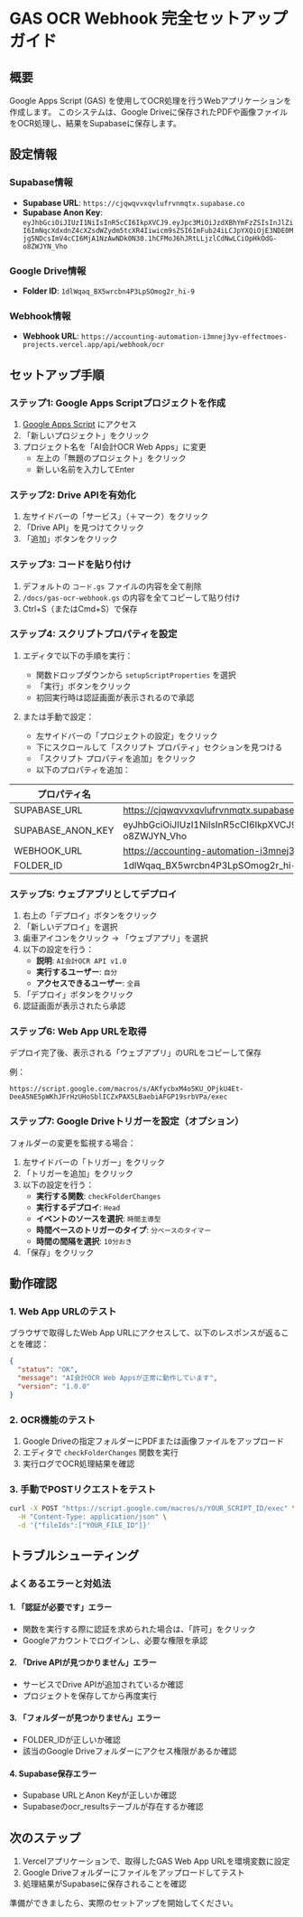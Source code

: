 # GAS OCR Webhook 完全セットアップガイド

## 概要
Google Apps Script (GAS) を使用してOCR処理を行うWebアプリケーションを作成します。
このシステムは、Google Driveに保存されたPDFや画像ファイルをOCR処理し、結果をSupabaseに保存します。

## 設定情報

### Supabase情報
- **Supabase URL**: `https://cjqwqvvxqvlufrvnmqtx.supabase.co`
- **Supabase Anon Key**: `eyJhbGciOiJIUzI1NiIsInR5cCI6IkpXVCJ9.eyJpc3MiOiJzdXBhYmFzZSIsInJlZiI6ImNqcXdxdnZ4cXZsdWZydm5tcXR4Iiwicm9sZSI6ImFub24iLCJpYXQiOjE3NDE0Mjg5NDcsImV4cCI6MjA1NzAwNDk0N30.1hCFMoJ6hJRtLLjzlCdNwLCiOpHkOdG-o8ZWJYN_Vho`

### Google Drive情報
- **Folder ID**: `1dlWqaq_BX5wrcbn4P3LpSOmog2r_hi-9`

### Webhook情報
- **Webhook URL**: `https://accounting-automation-i3mnej3yv-effectmoes-projects.vercel.app/api/webhook/ocr`

## セットアップ手順

### ステップ1: Google Apps Scriptプロジェクトを作成

1. [Google Apps Script](https://script.google.com) にアクセス
2. 「新しいプロジェクト」をクリック
3. プロジェクト名を「AI会計OCR Web Apps」に変更
   - 左上の「無題のプロジェクト」をクリック
   - 新しい名前を入力してEnter

### ステップ2: Drive APIを有効化

1. 左サイドバーの「サービス」（＋マーク）をクリック
2. 「Drive API」を見つけてクリック
3. 「追加」ボタンをクリック

### ステップ3: コードを貼り付け

1. デフォルトの `コード.gs` ファイルの内容を全て削除
2. `/docs/gas-ocr-webhook.gs` の内容を全てコピーして貼り付け
3. Ctrl+S（またはCmd+S）で保存

### ステップ4: スクリプトプロパティを設定

1. エディタで以下の手順を実行：
   - 関数ドロップダウンから `setupScriptProperties` を選択
   - 「実行」ボタンをクリック
   - 初回実行時は認証画面が表示されるので承認

2. または手動で設定：
   - 左サイドバーの「プロジェクトの設定」をクリック
   - 下にスクロールして「スクリプト プロパティ」セクションを見つける
   - 「スクリプト プロパティを追加」をクリック
   - 以下のプロパティを追加：

| プロパティ名 | 値 |
|------------|---|
| SUPABASE_URL | https://cjqwqvvxqvlufrvnmqtx.supabase.co |
| SUPABASE_ANON_KEY | eyJhbGciOiJIUzI1NiIsInR5cCI6IkpXVCJ9.eyJpc3MiOiJzdXBhYmFzZSIsInJlZiI6ImNqcXdxdnZ4cXZsdWZydm5tcXR4Iiwicm9sZSI6ImFub24iLCJpYXQiOjE3NDE0Mjg5NDcsImV4cCI6MjA1NzAwNDk0N30.1hCFMoJ6hJRtLLjzlCdNwLCiOpHkOdG-o8ZWJYN_Vho |
| WEBHOOK_URL | https://accounting-automation-i3mnej3yv-effectmoes-projects.vercel.app/api/webhook/ocr |
| FOLDER_ID | 1dlWqaq_BX5wrcbn4P3LpSOmog2r_hi-9 |

### ステップ5: ウェブアプリとしてデプロイ

1. 右上の「デプロイ」ボタンをクリック
2. 「新しいデプロイ」を選択
3. 歯車アイコンをクリック → 「ウェブアプリ」を選択
4. 以下の設定を行う：
   - **説明**: `AI会計OCR API v1.0`
   - **実行するユーザー**: `自分`
   - **アクセスできるユーザー**: `全員`
5. 「デプロイ」ボタンをクリック
6. 認証画面が表示されたら承認

### ステップ6: Web App URLを取得

デプロイ完了後、表示される「ウェブアプリ」のURLをコピーして保存

例：
```
https://script.google.com/macros/s/AKfycbxM4o5KU_OPjkU4Et-DeeA5NE5pWKhJFrHzUHoSblICZxPAX5LBaebiAFGP19srbVPa/exec
```

### ステップ7: Google Driveトリガーを設定（オプション）

フォルダーの変更を監視する場合：

1. 左サイドバーの「トリガー」をクリック
2. 「トリガーを追加」をクリック
3. 以下の設定を行う：
   - **実行する関数**: `checkFolderChanges`
   - **実行するデプロイ**: `Head`
   - **イベントのソースを選択**: `時間主導型`
   - **時間ベースのトリガーのタイプ**: `分ベースのタイマー`
   - **時間の間隔を選択**: `10分おき`
4. 「保存」をクリック

## 動作確認

### 1. Web App URLのテスト

ブラウザで取得したWeb App URLにアクセスして、以下のレスポンスが返ることを確認：

```json
{
  "status": "OK",
  "message": "AI会計OCR Web Appsが正常に動作しています",
  "version": "1.0.0"
}
```

### 2. OCR機能のテスト

1. Google Driveの指定フォルダーにPDFまたは画像ファイルをアップロード
2. エディタで `checkFolderChanges` 関数を実行
3. 実行ログでOCR処理結果を確認

### 3. 手動でPOSTリクエストをテスト

```bash
curl -X POST "https://script.google.com/macros/s/YOUR_SCRIPT_ID/exec" \
  -H "Content-Type: application/json" \
  -d '{"fileIds":["YOUR_FILE_ID"]}'
```

## トラブルシューティング

### よくあるエラーと対処法

#### 1. 「認証が必要です」エラー
- 関数を実行する際に認証を求められた場合は、「許可」をクリック
- Googleアカウントでログインし、必要な権限を承認

#### 2. 「Drive APIが見つかりません」エラー
- サービスでDrive APIが追加されているか確認
- プロジェクトを保存してから再度実行

#### 3. 「フォルダーが見つかりません」エラー
- FOLDER_IDが正しいか確認
- 該当のGoogle Driveフォルダーにアクセス権限があるか確認

#### 4. Supabase保存エラー
- Supabase URLとAnon Keyが正しいか確認
- Supabaseのocr_resultsテーブルが存在するか確認

## 次のステップ

1. Vercelアプリケーションで、取得したGAS Web App URLを環境変数に設定
2. Google Driveフォルダーにファイルをアップロードしてテスト
3. 処理結果がSupabaseに保存されることを確認

準備ができましたら、実際のセットアップを開始してください。